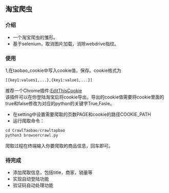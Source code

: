 ## 淘宝爬虫   
### 介绍  
* 一个淘宝爬虫的雏形。    
* 基于selenium，取消图片加载，消除webdrive指纹。   
### 使用   
1,在taobao_cookie中写入cookie值，保存。cookie格式为       
```python
[{key1:values1,...},{key1:value1,...}]
```   
推荐一个Chrome插件:[EditThisCookie](https://chrome.google.com/webstore/detail/editthiscookie/fngmhnnpilhplaeedifhccceomclgfbg?hl=zh-CN)    
该插件可以在你登陆淘宝后将cookie导出，导出的cookie值需要将cookie里面的true和false修改为对应的python的关键字True,Fasle。
* 在setting中设置需要爬取的页数PAGE和cookie的路径COOKIE_PATH   
* 运行爬取命令：   
```python
cd CrawlTaobao/crawltapbao   
python3 browsercrawl.py
```   
爬取过程在终端输入你要爬取的商品信息，回车即可。   

### 待完成
* 添加爬取信息，包括title，商家，销量等
* 实现自动登陆功能
* 验证码自动处理功能


